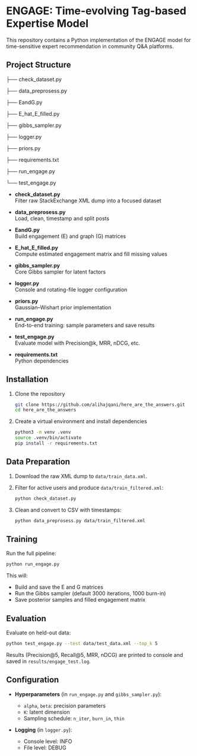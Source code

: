 
# ENGAGE: Time-evolving Tag-based Expertise Model

This repository contains a Python implementation of the ENGAGE model for time-sensitive expert recommendation in community Q&A platforms.

## Project Structure

├── check_dataset.py

├── data_preprosess.py

├── EandG.py

├── E_hat_E_filled.py

├── gibbs_sampler.py

├── logger.py

├── priors.py

├── requirements.txt

├── run_engage.py

└── test_engage.py


- **check_dataset.py**  
  Filter raw StackExchange XML dump into a focused dataset

- **data_preprosess.py**  
  Load, clean, timestamp and split posts

- **EandG.py**  
  Build engagement (E) and graph (G) matrices

- **E_hat_E_filled.py**  
  Compute estimated engagement matrix and fill missing values

- **gibbs_sampler.py**  
  Core Gibbs sampler for latent factors

- **logger.py**  
  Console and rotating-file logger configuration

- **priors.py**  
  Gaussian–Wishart prior implementation

- **run_engage.py**  
  End-to-end training: sample parameters and save results

- **test_engage.py**  
  Evaluate model with Precision@k, MRR, nDCG, etc.

- **requirements.txt**  
  Python dependencies

## Installation

1. Clone the repository  
   ```bash
   git clone https://github.com/alihajqani/here_are_the_answers.git
   cd here_are_the_answers

2. Create a virtual environment and install dependencies

   ```bash
   python3 -m venv .venv
   source .venv/bin/activate
   pip install -r requirements.txt
   ```

## Data Preparation

1. Download the raw XML dump to `data/train_data.xml`.
2. Filter for active users and produce `data/train_filtered.xml`:

   ```bash
   python check_dataset.py
   ```
3. Clean and convert to CSV with timestamps:

   ```bash
   python data_preprosess.py data/train_filtered.xml
   ```

## Training

Run the full pipeline:

```bash
python run_engage.py
```

This will:

* Build and save the E and G matrices
* Run the Gibbs sampler (default 3000 iterations, 1000 burn-in)
* Save posterior samples and filled engagement matrix

## Evaluation

Evaluate on held-out data:

```bash
python test_engage.py --test data/test_data.xml --top_k 5
```

Results (Precision\@5, Recall\@5, MRR, nDCG) are printed to console and saved in `results/engage_test.log`.

## Configuration

* **Hyperparameters** (in `run_engage.py` and `gibbs_sampler.py`):

  * `alpha`, `beta`: precision parameters
  * `K`: latent dimension
  * Sampling schedule: `n_iter`, `burn_in`, `thin`

* **Logging** (in `logger.py`):

  * Console level: INFO
  * File level: DEBUG
